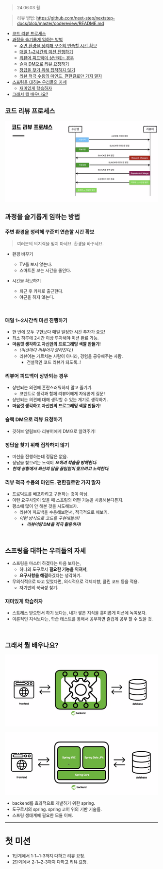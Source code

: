 > 24.06.03 월

> 리뷰 방법: https://github.com/next-step/nextstep-docs/blob/master/codereview/README.md

<!-- TOC -->
  * [코드 리뷰 프로세스](#코드-리뷰-프로세스)
  * [과정을 슬기롭게 임하는 방법](#과정을-슬기롭게-임하는-방법)
    * [주변 환경을 정리해 꾸준히 연습할 시간 확보](#주변-환경을-정리해-꾸준히-연습할-시간-확보)
    * [매일 1~2시간씩 미션 진행하기](#매일-12시간씩-미션-진행하기)
    * [리뷰어 피드백이 상반되는 경우](#리뷰어-피드백이-상반되는-경우)
    * [슬랙 DM으로 리뷰 요청하기](#슬랙-dm으로-리뷰-요청하기)
    * [정답을 찾기 위해 집착하지 않기](#정답을-찾기-위해-집착하지-않기)
    * [리뷰 적극 수용의 마인드. 편한길로만 가지 말자](#리뷰-적극-수용의-마인드-편한길로만-가지-말자)
  * [스프링을 대하는 우리들의 자세](#스프링을-대하는-우리들의-자세)
    * [재미있게 학습하자](#재미있게-학습하자)
  * [그래서 뭘 배우나요?](#그래서-뭘-배우나요)
<!-- TOC -->

## 코드 리뷰 프로세스

![img.png](images/img.png)

## 과정을 슬기롭게 임하는 방법

### 주변 환경을 정리해 꾸준히 연습할 시간 확보

> 여러분의 의지력을 믿지 마세요. 환경을 바꾸세요.

- 환경 바꾸기
  - TV를 보지 않는다. 
  - 스마트폰 보는 시간을 줄인다.

- 시간을 확보하기
  - 퇴근 후 카페로 출근한다.
  - 야근을 하지 않는다.

<br>

### 매일 1~2시간씩 미션 진행하기

- 한 번에 모두 구현보다 매일 일정한 시간 투자가 중요!
- 최소 하루에 2시간 이상 투자해야 미션 완료 가능.
- **마음껏 생각하고 자신만의 프로그래밍 색깔 만들기!**
  - _(미션마다 리뷰어가 달라진다.)_
  - 리뷰어는 가르치는 사람이 아니라, 경험을 공유해주는 사람.
    - 건설적인 코드 리뷰가 되도록..!

### 리뷰어 피드백이 상반되는 경우

- 상반되는 의견에 혼란스러워하지 말고 즐기기.
  - 코멘트로 생각과 함께 리뷰어에게 자유롭게 질문!
- 상반되는 의견에 대해 생각할 수 있는 계기로 생각하기.
- **마음껏 생각하고 자신만의 프로그래밍 색깔 만들기!**

### 슬랙 DM으로 리뷰 요청하기

- 깃허브 알림보다 리뷰어에게 DM으로 알려주기!


### 정답을 찾기 위해 집착하지 않기

- 미션을 진행하는데 정답은 없음.
- 정답을 찾으려는 노력이 **_오히려 학습을 방해한다._**
- **_현재 상황에서 최선의 답을 끊임없이 찾으려고 노력한다._**


### 리뷰 적극 수용의 마인드. 편한길로만 가지 말자

- 프로덕트를 배포하려고 구현하는 것이 아님.
- 이런 요구사항이 있을 때 스프링의 어떤 기능을 사용해본다든지.
- 평소에 많이 안 해본 것을 시도해보자.
  - 리뷰어 피드백을 수용해보면서, 적극적으로 해보기. 
  - _이런 방식으로 코드를 구현해볼까?_
    - **_리뷰어랑 DM을 적극 활용하자!_**

<br>

## 스프링을 대하는 우리들의 자세

- 스프링을 마스터 하겠다는 마음 보다는,
  - 하나의 도구로서 **필요한 기능을 익혀서**,
  - **요구사항을 해결**하겠다는 생각하기.
- 무의식적으로 짜고 있었다면, 의식적으로 객체지향, 클린 코드 등을 적용.
  - 자기만의 북극성 찾기.

    
### 재미있게 학습하자

- 스트레스 받으면서 하기 보다는, 내가 쌓은 지식을 흥미롭게 미션에 녹여보자.
- 이론적인 지식보다는, 학습 테스트를 통해서 공부하면 즐겁게 공부 할 수 있을 것.


<br>

## 그래서 뭘 배우나요?

![img_2.png](images/img_2.png)

![img_3.png](images/img_3.png)

- backend를 효과적으로 개발하기 위한 spring.
- 도구로서의 spring. spring 코어 위의 기반 기술들.
- 스프링 생태계에 필요한 모듈 이해.

---

# 첫 미션

- 1단계에서 1-1~1-3까지 다하고 리뷰 요청.
- 2단계에서 2-1~2-3까지 다하고 리뷰 요청. 